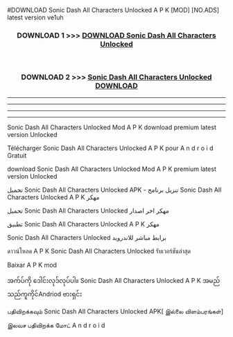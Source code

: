 #DOWNLOAD Sonic Dash  All Characters Unlocked A P K [MOD] [NO.ADS] latest version ve1uh



<div align="center">

<h3>DOWNLOAD 1 >>> <a href="https://teeasianyam.web.app?sq=Sonic Dash  All Characters Unlocked">DOWNLOAD Sonic Dash  All Characters Unlocked </a></h3><br>

<h3>DOWNLOAD 2 >>> <a href="https://teeasianyam.web.app?sq=Sonic Dash  All Characters Unlocked ">Sonic Dash  All Characters Unlocked  DOWNLOAD </a></h3>

</div>


----------------------------------------------------------

----------------------------------------------------------

----------------------------------------------------------

----------------------------------------------------------


Sonic Dash  All Characters Unlocked  Mod A P K download premium latest version Unlocked

Télécharger Sonic Dash  All Characters Unlocked  A P K pour A n d r o i d Gratuit

download Sonic Dash  All Characters Unlocked  Mod A P K premium latest version Unlocked

تحميل Sonic Dash  All Characters Unlocked  APK - تنزيل برنامج Sonic Dash  All Characters Unlocked  A P K مهكر

تحميل Sonic Dash  All Characters Unlocked  مهكر اخر اصدار

تطبيق Sonic Dash  All Characters Unlocked  A P K مهكر

Sonic Dash  All Characters Unlocked  برابط مباشر للاندرويد

ดาวน์โหลด A P K Sonic Dash  All Characters Unlocked  รับเวอร์ชันล่าสุด

Baixar A P K mod

အက်ပ်ကို ဒေါင်းလုဒ်လုပ်ပါ။ Sonic Dash  All Characters Unlocked  A P K အမည်သည်ကူကိုင်Andriod ဗားရှင်း

பதிவிறக்கவும் Sonic Dash  All Characters Unlocked  APK[ இல்லை விளம்பரங்கள்] 
 
இலவச பதிவிறக்க மோட் A n d r o i d



